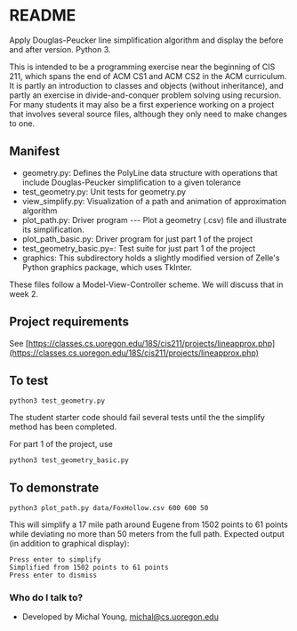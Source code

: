 # README #

Apply Douglas-Peucker line simplification algorithm and display 
the before and after version. Python 3. 

This is intended to be a programming exercise near the beginning of 
CIS 211, which spans the end of ACM CS1 and ACM CS2 in the ACM 
curriculum.   It is partly an introduction to classes and objects (without inheritance), and partly an exercise in  divide-and-conquer 
problem solving using recursion.  For many students it may also be a first experience working on a project that involves several source files, although they only need to make changes to one. 

## Manifest

* geometry.py:  Defines the PolyLine data structure with operations
that include Douglas-Peucker simplification to a given tolerance
* test_geometry.py:  Unit tests for geometry.py
* view_simplify.py:  Visualization of a path and animation of
approximation algorithm
* plot_path.py:  Driver program --- Plot a geometry (.csv) file and
illustrate its simplification.
* plot_path_basic.py:  Driver program for just part 1 of the project
* test_geometry_basic.py=: Test suite for just part 1 of the project
* graphics:  This subdirectory holds a slightly modified version of Zelle's Python graphics package, which uses TkInter.  

These files follow a Model-View-Controller scheme.  We will discuss that in week 2. 

## Project requirements

See [https://classes.cs.uoregon.edu/18S/cis211/projects/lineapprox.php](https://classes.cs.uoregon.edu/18S/cis211/projects/lineapprox.php)

## To test

```python3 test_geometry.py```

The student starter code should fail several tests until the the simplify method has been completed.

For part 1 of the project, use 

```python3 test_geometry_basic.py```
 

## To demonstrate

```python3 plot_path.py data/FoxHollow.csv 600 600 50```

This will simplify a 17 mile path around Eugene from 1502 points
to 61 points while deviating no more than 50 meters from the full
path. Expected output (in addition to graphical display): 

```
Press enter to simplify
Simplified from 1502 points to 61 points
Press enter to dismiss
```


### Who do I talk to? ###

* Developed by Michal Young, michal@cs.uoregon.edu
